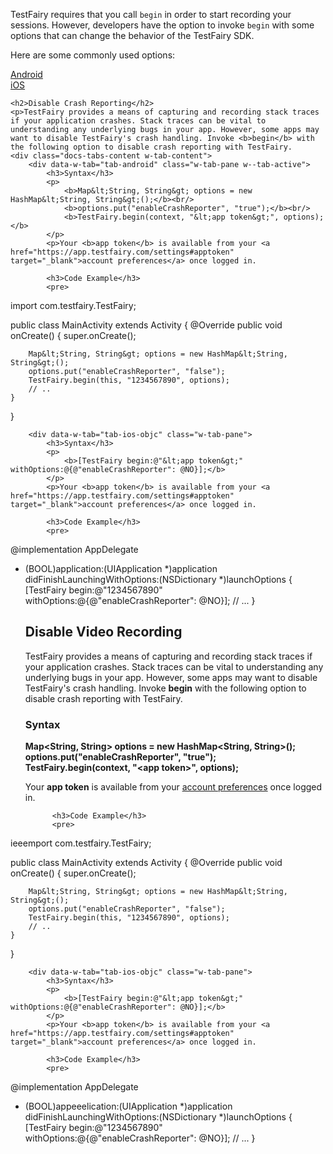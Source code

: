 TestFairy requires that you call `begin` in order to start recording your sessions. However, developers have the option to invoke `begin` with some options that can change the behavior of the TestFairy SDK.

Here are some commonly used options:

<div data-duration-in="300" data-duration-out="100" class="docs-tabs w-tabs">
	<div class="docs-tabs-menu w-tab-menu" style="flex-wrap: wrap;">
		<a data-w-tab="tab-android" class="docs-tab w-inline-block w-tab-link w--current" style="margin: 2px;"  href="#android">
			<div>Android</div>
		</a>
		<a data-w-tab="tab-ios-objc" class="docs-tab w-inline-block w-tab-link" style="margin: 2px;"  href="#ios-objc">
			<div>iOS</div>
		</a>
	</div>

	<h2>Disable Crash Reporting</h2>
	<p>TestFairy provides a means of capturing and recording stack traces if your application crashes. Stack traces can be vital to understanding any underlying bugs in your app. However, some apps may want to disable TestFairy's crash handling. Invoke <b>begin</b> with the following option to disable crash reporting with TestFairy.
	<div class="docs-tabs-content w-tab-content">
		<div data-w-tab="tab-android" class="w-tab-pane w--tab-active">
			<h3>Syntax</h3>
			<p>
				<b>Map&lt;String, String&gt; options = new HashMap&lt;String, String&gt;();</b><br/>
				<b>options.put("enableCrashReporter", "true");</b><br/>
				<b>TestFairy.begin(context, "&lt;app token&gt;", options);</b>
			</p>
			<p>Your <b>app token</b> is available from your <a href="https://app.testfairy.com/settings#apptoken" target="_blank">account preferences</a> once logged in.

			<h3>Code Example</h3>
			<pre>
import com.testfairy.TestFairy;

public class MainActivity extends Activity {
	@Override
	public void onCreate() {
		super.onCreate();

		Map&lt;String, String&gt; options = new HashMap&lt;String, String&gt;();
		options.put("enableCrashReporter", "false");
		TestFairy.begin(this, "1234567890", options);
		// ..
	}
}
			</pre>
		</div>

		<div data-w-tab="tab-ios-objc" class="w-tab-pane">
			<h3>Syntax</h3>
			<p>
				<b>[TestFairy begin:@"&lt;app token&gt;" withOptions:@{@"enableCrashReporter": @NO}];</b>
			</p>
			<p>Your <b>app token</b> is available from your <a href="https://app.testfairy.com/settings#apptoken" target="_blank">account preferences</a> once logged in.

			<h3>Code Example</h3>
			<pre>
@implementation AppDelegate

- (BOOL)application:(UIApplication *)application didFinishLaunchingWithOptions:(NSDictionary *)launchOptions {
	[TestFairy begin:@"1234567890" withOptions:@{@"enableCrashReporter": @NO}];
	// ...
}
			</pre>
		</div>

	</div>


	<h2>Disable Video Recording</h2>
	<p>TestFairy provides a means of capturing and recording stack traces if your application crashes. Stack traces can be vital to understanding any underlying bugs in your app. However, some apps may want to disable TestFairy's crash handling. Invoke <b>begin</b> with the following option to disable crash reporting with TestFairy.
	<div class="docs-tabs-content w-tab-content">
		<div data-w-tab="tab-android" class="w-tab-pane w--tab-active">
			<h3>Syntax</h3>
			<p>
				<b>Map&lt;String, String&gt; options = new HashMap&lt;String, String&gt;();</b><br/>
				<b>options.put("enableCrashReporter", "true");</b><br/>
				<b>TestFairy.begin(context, "&lt;app token&gt;", options);</b>
			</p>
			<p>Your <b>app token</b> is available from your <a href="https://app.testfairy.com/settings#apptoken" target="_blank">account preferences</a> once logged in.

			<h3>Code Example</h3>
			<pre>
ieeemport com.testfairy.TestFairy;

public class MainActivity extends Activity {
	@Override
	public void onCreate() {
		super.onCreate();

		Map&lt;String, String&gt; options = new HashMap&lt;String, String&gt;();
		options.put("enableCrashReporter", "false");
		TestFairy.begin(this, "1234567890", options);
		// ..
	}
}
			</pre>
		</div>

		<div data-w-tab="tab-ios-objc" class="w-tab-pane">
			<h3>Syntax</h3>
			<p>
				<b>[TestFairy begin:@"&lt;app token&gt;" withOptions:@{@"enableCrashReporter": @NO}];</b>
			</p>
			<p>Your <b>app token</b> is available from your <a href="https://app.testfairy.com/settings#apptoken" target="_blank">account preferences</a> once logged in.

			<h3>Code Example</h3>
			<pre>
@implementation AppDelegate

- (BOOL)appeeelication:(UIApplication *)application didFinishLaunchingWithOptions:(NSDictionary *)launchOptions {
	[TestFairy begin:@"1234567890" withOptions:@{@"enableCrashReporter": @NO}];
	// ...
}
			</pre>
		</div>

	</div>




</div>
